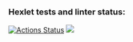 ### Hexlet tests and linter status:
[![Actions Status](https://github.com/Vadim0802/frontend-project-lvl1/workflows/hexlet-check/badge.svg)](https://github.com/Vadim0802/frontend-project-lvl1/actions)
<a href="https://codeclimate.com/github/codeclimate/codeclimate/maintainability"><img src="https://api.codeclimate.com/v1/badges/a99a88d28ad37a79dbf6/maintainability" /></a>
